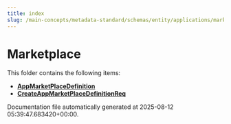 ```yaml
---
title: index
slug: /main-concepts/metadata-standard/schemas/entity/applications/marketplace
---
```


# Marketplace

This folder contains the following items:

- [**AppMarketPlaceDefinition**](/main-concepts/metadata-standard/schemas/entity/applications/marketplace/appmarketplacedefinition)
- [**CreateAppMarketPlaceDefinitionReq**](/main-concepts/metadata-standard/schemas/entity/applications/marketplace/createappmarketplacedefinitionreq)


Documentation file automatically generated at 2025-08-12 05:39:47.683420+00:00.
